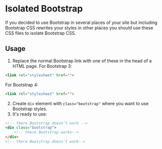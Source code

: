 # Isolated Bootstrap
If you decided to use Bootstrap in several places of your site but including Bootstrap CSS rewrites your styles in other places you should use these CSS files to isolate Bootstrap CSS.

## Usage

1. Replace the normal Bootstrap link with one of these in the head of a HTML page.
For Bootstrap 3:
```html
<link rel="stylesheet" href="">
```
For Bootstrap 4:
```html
<link rel="stylesheet" href="">
```
2. Create `div` element with `class="bootstrap"` where you want to use Bootstrap styles.
3. It's ready to use:
```html
<!-- there Bootstrap doesn't work -->
<div class="bootstrap">
    <!-- there Bootstrap works-->
</div>
<!-- there Bootstrap doesn't work-->
```
